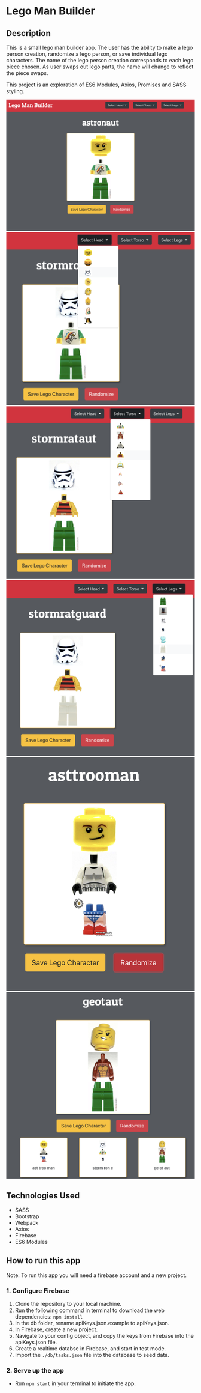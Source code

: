 # Lego Man Builder

## Description
This is a small lego man builder app. The user has the ability to make a lego person creation, randomize a lego person, or save individual lego characters. The name of the lego person creation corresponds to each lego piece chosen. As user swaps out lego parts, the name will change to reflect the piece swaps.

This project is an exploration of ES6 Modules, Axios, Promises and SASS styling.

![mainview](./images/snapshot1.png)
![headselect](./images/snapshot2.png)
![torsoselect](./images/snapshot3.png)
![legselect](./images/snapshot4.png)
![random](./images/snapshot5.png)
![save](./images/snapshot6.png)

## Technologies Used
* SASS
* Bootstrap
* Webpack
* Axios
* Firebase
* ES6 Modules

## How to run this app
Note: To run this app you will need a firebase account and a new project.

### 1. Configure Firebase
1. Clone the repository to your local machine.
2. Run the following command in terminal to download the web dependencies: `npm install`
3. In the db folder, rename apiKeys.json.example to apiKeys.json.
4. In Firebase, create a new project.
5. Navigate to your config object, and copy the keys from Firebase into the apiKeys.json file.
6. Create a realtime databse in Firebase, and start in test mode.
7. Import the `./db/tasks.json` file into the database to seed data.

### 2. Serve up the app
* Run `npm start` in your terminal to initiate the app.
